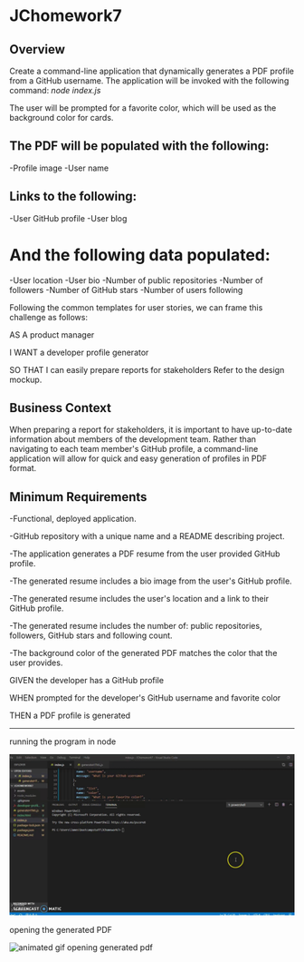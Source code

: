 # JChomework7

## Overview 
Create a command-line application that dynamically generates a PDF profile from a GitHub username. The application will be invoked with the following command: *node index.js*

The user will be prompted for a favorite color, which will be used as the background color for cards.

## The PDF will be populated with the following:

-Profile image
-User name

## Links to the following:

-User GitHub profile
-User blog

# And the following data populated:

-User location 
-User bio
-Number of public repositories
-Number of followers
-Number of GitHub stars
-Number of users following

Following the common templates for user stories, we can frame this challenge as follows:

AS A product manager

I WANT a developer profile generator

SO THAT I can easily prepare reports for stakeholders
Refer to the design mockup.

## Business Context
When preparing a report for stakeholders, it is important to have up-to-date information about members of the development team. Rather than navigating to each team member's GitHub profile, a command-line application will allow for quick and easy generation of profiles in PDF format.

## Minimum Requirements
 
-Functional, deployed application.

-GitHub repository with a unique name and a README describing project.

-The application generates a PDF resume from the user provided GitHub profile.

-The generated resume includes a bio image from the user's GitHub profile.

-The generated resume includes the user's location and a link to their GitHub profile.

-The generated resume includes the number of: public repositories, followers, GitHub stars and following count.

-The background color of the generated PDF matches the color that the user provides.


GIVEN the developer has a GitHub profile

WHEN prompted for the developer's GitHub username and favorite color

THEN a PDF profile is generated

------------------------------------------------------------

running the program in node

<img src="assets/node_run_animated.gif" alt="animated gif of running program">

opening the generated PDF

<img src="assets/opening_generated_pdf.gif" alt="animated gif opening generated pdf">

